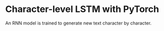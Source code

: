 # Character-level LSTM with PyTorch

An RNN model is trained to generate new text character by character.
